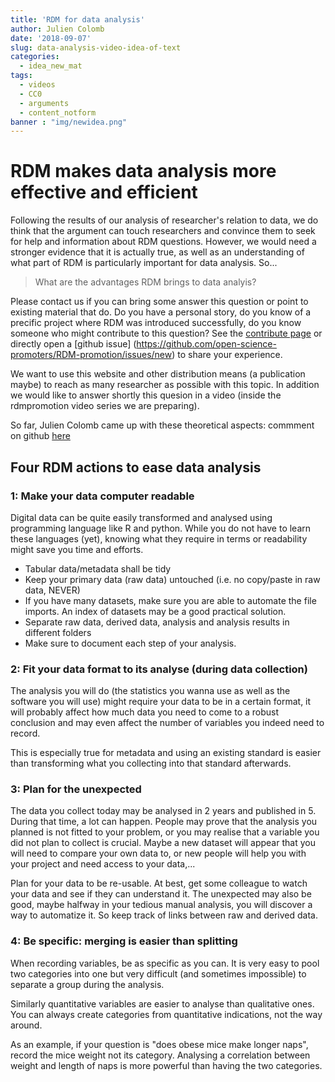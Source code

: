 ```yaml
---
title: 'RDM for data analysis'
author: Julien Colomb
date: '2018-09-07'
slug: data-analysis-video-idea-of-text
categories:
  - idea_new_mat
tags:
  - videos
  - CC0
  - arguments
  - content_notform
banner : "img/newidea.png"  
---
```


# RDM makes data analysis more effective and efficient

Following the
 results of our analysis of researcher's relation to data, we do think that the argument can touch researchers and convince them to seek for help and information about RDM questions. However, we would need a stronger evidence that it is actually true, as well as an understanding of what part of RDM is particularly important for data analysis. So...

 
 > What are the advantages RDM brings to data analyis?
 
Please contact us if you can bring some answer this question or point to existing material that do. Do you have a personal story, do you know of a precific project where RDM was introduced successfully, do you know someone who might contribute to this question? See the [contribute page](../../../../../contribute/) or directly open a [github issue] (https://github.com/open-science-promoters/RDM-promotion/issues/new) to share your experience. 

We want to use this website and other distribution means (a publication maybe) to reach as many researcher as possible with this topic. In addition
 we would like to answer shortly this quesion in a video (inside the rdmpromotion video series we are preparing). 



So far, Julien Colomb came up with these theoretical aspects:
commment on github [here](https://github.com/open-science-promoters/RDM-promotion/issues/26) 

## Four RDM actions to ease data analysis 

### 1: Make your data computer readable

Digital data can be quite easily transformed and analysed using programming language like R and python. While you do not have to learn these languages (yet), knowing what they require in terms or readability might save you time and efforts. 

- Tabular data/metadata shall be tidy
- Keep your primary data (raw data) untouched (i.e. no copy/paste  in raw data, NEVER)
- If you have many datasets, make sure you are able to automate the file imports. An index of datasets may be a good practical solution. 
- Separate raw data, derived data, analysis and analysis results in different folders
- Make sure to document each step of your analysis.


### 2: Fit your data format to its analyse (during data collection)

The analysis you will do (the statistics you wanna use as well as the software you will use) might require your data to be in a certain format, it will probably affect how much data you need to come to a robust conclusion and may even affect the number of variables you indeed need to record. 

This is especially true for metadata and using an existing standard is easier than transforming what you collecting into that standard afterwards.

### 3: Plan for the unexpected

The data you collect today may be analysed in 2 years and published in 5. During that time, a lot can happen. People may prove that the analysis you planned is not fitted to your problem, or you may realise that a variable you did not plan to collect is crucial. Maybe a new dataset will appear that you will need to compare your own data to, or new people will help you with your project and need access to your data,...

Plan for your data to be re-usable. At best, get some colleague to watch your data and see if they can understand it.
The unexpected may also be good, maybe halfway in your tedious manual analysis, you will discover a way to automatize it. So keep track of links between raw and derived data.

### 4: Be specific: merging is easier than splitting

When recording variables, be as specific as you can. It is very easy to pool two categories into one but very difficult (and sometimes impossible) to separate a group during the analysis. 

Similarly quantitative variables are easier to analyse than qualitative ones. You can always create categories from quantitative indications, not the way around. 

As an example, if your question is "does obese mice make longer naps", record the mice weight not its category. Analysing a correlation between weight and length of naps is more powerful than having the two categories.







<!----
# Intro: about 40-60s

Researcher's best moment is when they get to analyze and interpret data.

Unfortunately, it’s common to spend many tedious hours cleaning and wrangling the data into a usable format, but it does not have to be this way. A good data management will fuel your analysis, making the process easier, faster and error free.



 # Main text

This video lists 4 main principles of data management which will help you with the analysis. 


1. data format should fit the analysis

2. about making it computer readable
-> format transformation is easy
-> spreadsheet

How:
documentation and metadata
tidy data
data organisation, use indexes

3. data quality
open refine

check (look for stories, too)
- data carpentry 
- open refine
---->

